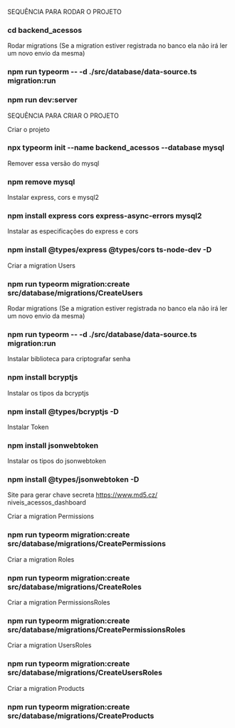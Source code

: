 SEQUÊNCIA PARA RODAR O PROJETO

### cd backend_acessos

Rodar migrations (Se a migration estiver registrada no banco ela não irá ler um novo envio da mesma)
### npm run typeorm -- -d ./src/database/data-source.ts migration:run

### npm run dev:server


SEQUÊNCIA PARA CRIAR O PROJETO

Criar o projeto
### npx typeorm init --name backend_acessos --database mysql

Remover essa versão do mysql
### npm remove mysql

Instalar express, cors e mysql2
### npm install express cors express-async-errors mysql2

Instalar as especificações do express e cors
### npm install @types/express @types/cors ts-node-dev -D

Criar a migration Users
### npm run typeorm migration:create src/database/migrations/CreateUsers

Rodar migrations (Se a migration estiver registrada no banco ela não irá ler um novo envio da mesma)
### npm run typeorm -- -d ./src/database/data-source.ts migration:run

Instalar biblioteca para criptografar senha
### npm install bcryptjs

Instalar os tipos da bcryptjs
### npm install @types/bcryptjs -D

Instalar Token
### npm install jsonwebtoken

Instalar os tipos do jsonwebtoken
### npm install @types/jsonwebtoken -D

Site para gerar chave secreta
https://www.md5.cz/
niveis_acessos_dashboard

Criar a migration Permissions
### npm run typeorm migration:create src/database/migrations/CreatePermissions

Criar a migration Roles
### npm run typeorm migration:create src/database/migrations/CreateRoles  

Criar a migration PermissionsRoles
### npm run typeorm migration:create src/database/migrations/CreatePermissionsRoles  

Criar a migration UsersRoles
### npm run typeorm migration:create src/database/migrations/CreateUsersRoles

Criar a migration Products
### npm run typeorm migration:create src/database/migrations/CreateProducts

